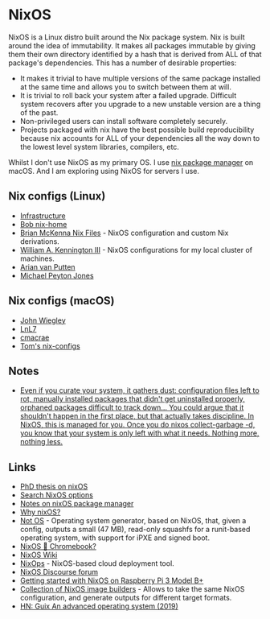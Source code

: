 # NixOS

NixOS is a Linux distro built around the Nix package system. Nix is built around the idea of immutability. It makes all packages immutable by giving them their own directory identified by a hash that is derived from ALL of that package's dependencies. This has a number of desirable properties:

* It makes it trivial to have multiple versions of the same package installed at the same time and allows you to switch between them at will.
* It is trivial to roll back your system after a failed upgrade. Difficult system recovers after you upgrade to a new unstable version are a thing of the past.
* Non-privileged users can install software completely securely.
* Projects packaged with nix have the best possible build reproducibility because nix accounts for ALL of your dependencies all the way down to the lowest level system libraries, compilers, etc.

Whilst I don't use NixOS as my primary OS. I use [nix package manager](../../package-managers/nix/) on macOS. And I am exploring using NixOS for servers I use.

## Nix configs \(Linux\)

* [Infrastructure](https://github.com/rvolosatovs/infrastructure#readme)
* [Bob nix-home](https://github.com/bobvanderlinden/nix-home)
* [Brian McKenna Nix Files](https://github.com/puffnfresh/nix-files) - NixOS configuration and custom Nix derivations.
* [William A. Kennington III](https://github.com/wkennington/nixos) - NixOS configurations for my local cluster of machines.
* [Arian van Putten](https://github.com/arianvp/nixos-stuff)
* [Michael Peyton Jones](https://github.com/michaelpj/nixos-config)

## Nix configs \(macOS\)

* [John Wiegley](https://github.com/jwiegley/nix-config)
* [LnL7](https://github.com/LnL7/dotfiles#readme)
* [cmacrae](https://github.com/cmacrae/.nixpkgs/blob/master/darwin-configuration.nix)
* [Tom's nix-configs](https://github.com/nocoolnametom/nix-configs)

## Notes

* [Even if you curate your system, it gathers dust: configuration files left to rot, manually installed packages that didn't get uninstalled properly, orphaned packages difficult to track down... You could argue that it shouldn't happen in the first place, but that actually takes discipline. In NixOS, this is managed for you. Once you do nixos collect-garbage -d, you know that your system is only left with what it needs. Nothing more, nothing less.](https://www.reddit.com/r/NixOS/comments/441ymh/nixos_users_tell_me_what_are_the_cons/czmu9lo/)

## Links

* [PhD thesis on nixOS](https://nixos.org/~eelco/pubs/phd-thesis.pdf)
* [Search NixOS options](https://nixos.org/nixos/options.html#)
* [Notes on nixOS package manager](https://yoshuawuyts.gitbooks.io/knowledge/content/bin/nix.html)
* [Why nixOS?](https://www.reddit.com/r/NixOS/comments/8bxdyu/why_nixos/)
* [Not OS](https://github.com/cleverca22/not-os) - Operating system generator, based on NixOS, that, given a config, outputs a small \(47 MB\), read-only squashfs for a runit-based operating system, with support for iPXE and signed boot.
* [NixOS 💜 Chromebook?](https://sphalerite.org/ghotl/posts/2017-11-10-chromebook.html)
* [NixOS Wiki](https://nixos.wiki/wiki/Main_Page)
* [NixOps](https://github.com/NixOS/nixops) - NixOS-based cloud deployment tool.
* [NixOS Discourse forum](https://discourse.nixos.org/)
* [Getting started with NixOS on Raspberry Pi 3 Model B+](https://github.com/zupo/nix#readme)
* [Collection of NixOS image builders](https://github.com/nix-community/nixos-generators) - Allows to take the same NixOS configuration, and generate outputs for different target formats.
* [HN: Guix An advanced operating system \(2019\)](https://news.ycombinator.com/item?id=18902823)

